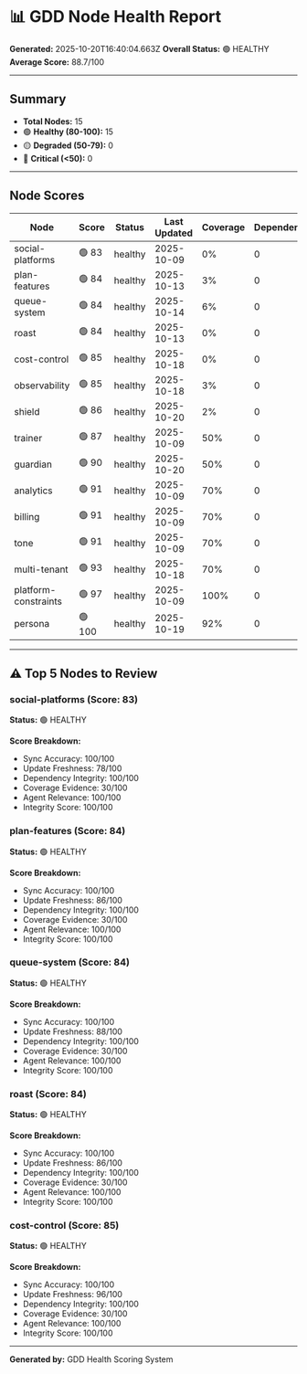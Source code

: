 # 📊 GDD Node Health Report

**Generated:** 2025-10-20T16:40:04.663Z
**Overall Status:** 🟢 HEALTHY
**Average Score:** 88.7/100

---

## Summary

- **Total Nodes:** 15
- 🟢 **Healthy (80-100):** 15
- 🟡 **Degraded (50-79):** 0
- 🔴 **Critical (<50):** 0

---

## Node Scores

| Node | Score | Status | Last Updated | Coverage | Dependencies | Issues |
|------|-------|--------|--------------|----------|--------------|--------|
| social-platforms | 🟢 83 | healthy | 2025-10-09 | 0% | 0 | 0 |
| plan-features | 🟢 84 | healthy | 2025-10-13 | 3% | 0 | 0 |
| queue-system | 🟢 84 | healthy | 2025-10-14 | 6% | 0 | 0 |
| roast | 🟢 84 | healthy | 2025-10-13 | 0% | 0 | 0 |
| cost-control | 🟢 85 | healthy | 2025-10-18 | 0% | 0 | 0 |
| observability | 🟢 85 | healthy | 2025-10-18 | 3% | 0 | 0 |
| shield | 🟢 86 | healthy | 2025-10-20 | 2% | 0 | 0 |
| trainer | 🟢 87 | healthy | 2025-10-09 | 50% | 0 | 0 |
| guardian | 🟢 90 | healthy | 2025-10-20 | 50% | 0 | 0 |
| analytics | 🟢 91 | healthy | 2025-10-09 | 70% | 0 | 0 |
| billing | 🟢 91 | healthy | 2025-10-09 | 70% | 0 | 0 |
| tone | 🟢 91 | healthy | 2025-10-09 | 70% | 0 | 0 |
| multi-tenant | 🟢 93 | healthy | 2025-10-18 | 70% | 0 | 0 |
| platform-constraints | 🟢 97 | healthy | 2025-10-09 | 100% | 0 | 0 |
| persona | 🟢 100 | healthy | 2025-10-19 | 92% | 0 | 0 |

---

## ⚠️ Top 5 Nodes to Review

### social-platforms (Score: 83)

**Status:** 🟢 HEALTHY

**Score Breakdown:**
- Sync Accuracy: 100/100
- Update Freshness: 78/100
- Dependency Integrity: 100/100
- Coverage Evidence: 30/100
- Agent Relevance: 100/100
- Integrity Score: 100/100


### plan-features (Score: 84)

**Status:** 🟢 HEALTHY

**Score Breakdown:**
- Sync Accuracy: 100/100
- Update Freshness: 86/100
- Dependency Integrity: 100/100
- Coverage Evidence: 30/100
- Agent Relevance: 100/100
- Integrity Score: 100/100


### queue-system (Score: 84)

**Status:** 🟢 HEALTHY

**Score Breakdown:**
- Sync Accuracy: 100/100
- Update Freshness: 88/100
- Dependency Integrity: 100/100
- Coverage Evidence: 30/100
- Agent Relevance: 100/100
- Integrity Score: 100/100


### roast (Score: 84)

**Status:** 🟢 HEALTHY

**Score Breakdown:**
- Sync Accuracy: 100/100
- Update Freshness: 86/100
- Dependency Integrity: 100/100
- Coverage Evidence: 30/100
- Agent Relevance: 100/100
- Integrity Score: 100/100


### cost-control (Score: 85)

**Status:** 🟢 HEALTHY

**Score Breakdown:**
- Sync Accuracy: 100/100
- Update Freshness: 96/100
- Dependency Integrity: 100/100
- Coverage Evidence: 30/100
- Agent Relevance: 100/100
- Integrity Score: 100/100


---

**Generated by:** GDD Health Scoring System
